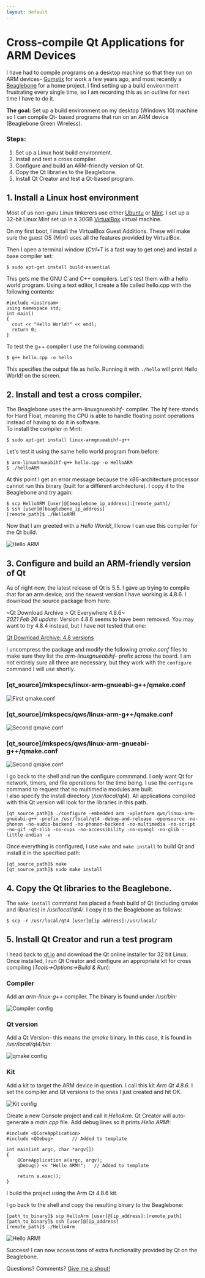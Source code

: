 ```yaml
---
layout: default
---
```


# Cross-compile Qt Applications for ARM Devices

I have had to compile programs on a desktop machine so that they run on ARM devices- [Gumstix](https://www.gumstix.com/) for work a few years ago, and most recently a [Beaglebone](http://beagleboard.org/bone) for a home project.
I find setting up a build environment frustrating every single time, so I am recording this as an outline for next time I have to do it.

**The goal:** Set up a build environment on my desktop (Windows 10) machine so I can compile Qt- based programs that run on an ARM device (Beaglebone Green Wireless).

### Steps:
1. Set up a Linux host build environment.
2. Install and test a cross compiler.
3. Configure and build an ARM-friendly version of Qt.
4. Copy the Qt libraries to the Beaglebone.
5. Install Qt Creator and test a Qt-based program.

## 1. Install a Linux host environment
Most of us non-guru Linux tinkerers use either [Ubuntu](https://www.ubuntu.com/) or [Mint](https://linuxmint.com/). I set up a 32-bit Linux Mint set up in a 30GB [VirtualBox](https://www.virtualbox.org/) virtual machine.

On my first boot, I install the VirtualBox Guest Additions. These will make sure the guest OS (Mint) uses all the features provided by VirtualBox.

Then I open a terminal window (*Ctrl+T* is a fast way to get one) and install a base compiler set:

```
$ sudo apt-get install build-essential
```

This gets me the GNU C and C++ compilers.
Let's test them with a hello world program. Using a text editor, I create a file called hello.cpp with the following contents:

```
#include <iostream>
using namespace std;
int main()
{
  cout << "Hello World!" << endl; 
  return 0;
}
```

To test the g++ compiler I use the following command:

```
$ g++ hello.cpp -o hello
```

This specifies the output file as _hello_. Running it with `./hello` will print Hello World! on the screen.


## 2. Install and test a cross compiler.
The Beaglebone uses the arm-linuxgnueabi*hf*- compiler. The *hf* here stands for Hard Float, meaning the CPU is able to handle floating point operations instead of having to do it in software.  
To install the compiler in Mint:
```
$ sudo apt-get install linux-armgnueabihf-g++
```
Let's test it using the same hello world program from before:

```
$ arm-linuxhnueabihf-g++ hello.cpp -o HelloARM
$ ./helloARM
```

At this point I get an error message because the x86-architecture processor cannot run this binary (built for a different architecture). I copy it to the Beaglebone and try again:
```
$ scp HelloARM [user]@[beaglebone_ip_address]:[remote_path]/
$ ssh [user]@[beaglebone_ip_address]
[remote_path]$ ./HelloARM
```

Now that I am greeted with a *Hello World!*, I know I can use this compiler for the Qt build.

![Hello ARM](/assets/img/04/01_hello.png)

## 3. Configure and build an ARM-friendly version of Qt
As of right now, the latest release of Qt is 5.5. I gave up trying to compile that for an arm device, and the newest version I have working is 4.8.6.
I download the source package from here:

~Qt Download Archive > Qt Everywhere 4.8.6~  
_2021 Feb 26 update_: Version 4.8.6 seems to have been removed. You may want to try 4.8.4 instead, but I have not tested that one:

[Qt Download Archive: 4.8 versions](https://download.qt.io/archive/qt/4.8/)

I uncompress the package and modify the following *qmake.conf* files to make sure they list the *arm-linuxgnueabihf-* prefix across the board. I am not entirely sure all three are necessary, but they work with the `configure` command I will use shortly.

### [qt_source]/mkspecs/linux-arm-gnueabi-g++/qmake.conf  

![First qmake.conf](/assets/img/04/02_qmake1.png) 

### [qt_source]/mkspecs/qws/linux-arm-g++/qmake.conf

![Second qmake.conf](/assets/img/04/03_qmake2.png) 

### [qt_source]/mkspecs/qws/linux-arm-gnueabi-g++/qmake.conf

![Second qmake.conf](/assets/img/04/04_qmake3.png) 

I go back to the shell and run the configure commmand. I only want Qt for network, timers, and file operations for the time being. I use the `configure` command to request that no multimedia modules are built.  
I also specify the install directory (*/usr/local/qt4*). All applications compiled with this Qt version will look for the libraries in this path.

```
[qt_source_path]$ ./configure -embedded arm -xplatform qws/linux-arm-gnueabi-g++ -prefix /usr/local/qt4 -debug-and-release -opensource -no-phonon -no-audio-backend -no-phonon-backend -no-multimedia -no-script -no-gif -qt-zlib -no-cups -no-accessibility -no-opengl -no-glib -little-endian -v
```

Once everything is configured, I use `make` and `make install` to build Qt and install it in the specified path:

```
[qt_source_path]$ make
[qt_source_path]$ sudo make install
```

## 4. Copy the Qt libraries to the Beaglebone.
The `make install` command has placed a fresh build of Qt (including qmake and libraries) in */usr/local/qt4/*. I copy it to the Beaglebone as follows:

```
$ scp -r /usr/local/qt4 [user]@[ip address]:/usr/local/
```

## 5. Install Qt Creator and run a test program

I head back to [qt.io](https://www.qt.io/) and download the Qt online installer for 32 bit Linux.  
Once installed, I run Qt Creator and configure an appropriate kit for cross compiling (*Tools->Options->Build & Run*):

### Compiler

Add an *arm-linux-g++* compiler. The binary is found under */usr/bin:*

![Compiler config](/assets/img/04/05_compiler.png)

### Qt version
Add a Qt Version- this means the *qmake* binary. In this case, it is found in */usr/local/qt4/bin*:

![qmake config](/assets/img/04/06_qt_version.png)

### Kit
Add a kit to target the ARM device in question. I call this kit *Arm Qt 4.8.6*. I set the compiler and Qt versions to the ones I just created and hit OK.

![Kit config](/assets/img/04/07_kit.png)

Create a new Console project and call it *HelloArm*. Qt Creator will auto-generate a *main.cpp* file. Add debug lines so it  prints *Hello ARM!*:


```
#include <QCoreApplication>
#include <QDebug>		// Added to template

int main(int argc, char *argv[])
{
    QCoreApplication a(argc, argv);
    qDebug() << "Hello ARM!";	// Added to template

    return a.exec();
}
```

I build the project using the Arm Qt 4.8.6 kit.

I go back to the shell and copy the resulting binary to the Beaglebone:

```
[path_to_binary]$ scp HelloArm [user]@[ip_address]:[remote_path]
[path_to_binary]$ ssh [user]@[ip_address]
[remote_path]$ ./HelloArm

```

![Hello ARM!](/assets/img/04/08_helloarm.png)


Success! I can now access tons of extra functionality provided by Qt on the Beaglebone.

Questions? Comments? [Give me a shout!](/about)
